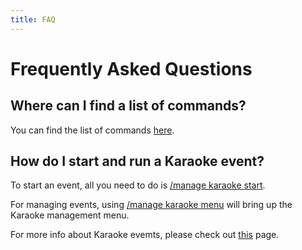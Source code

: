```yaml
---
title: FAQ
---
```


# Frequently Asked Questions

## Where can I find a list of commands?

You can find the list of commands [here](/commands).

## How do I start and run a Karaoke event?

To start an event, all you need to do is [/manage karaoke start](/commands#manage-karaoke-start).

For managing events, using [/manage karaoke menu](/commands#manage-karaoke-menu) will bring up the Karaoke management menu.

For more info about Karaoke evemts, please check out [this](/events/karaoke) page.
